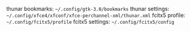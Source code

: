 thunar bookmarks: `~/.config/gtk-3.0/bookmarks`
thunar settings: `~/.config/xfce4/xfconf/xfce-perchannel-xml/thunar.xml`
fcitx5 profile: `~/.config/fcitx5/profile`
fcitx5 settings: `~/.config/fcitx5/config`

